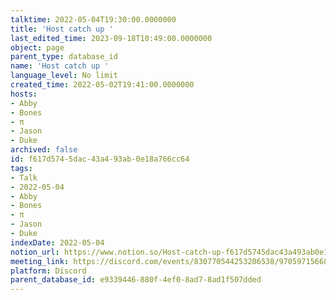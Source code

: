 ```yaml
---
talktime: 2022-05-04T19:30:00.0000000
title: 'Host catch up '
last_edited_time: 2023-09-18T10:49:00.0000000
object: page
parent_type: database_id
name: 'Host catch up '
language_level: No limit
created_time: 2022-05-02T19:41:00.0000000
hosts:
- Abby
- Bones
- π
- Jason
- Duke
archived: false
id: f617d574-5dac-43a4-93ab-0e18a766cc64
tags:
- Talk
- 2022-05-04
- Abby
- Bones
- π
- Jason
- Duke
indexDate: 2022-05-04
notion_url: https://www.notion.so/Host-catch-up-f617d5745dac43a493ab0e18a766cc64
meeting_link: https://discord.com/events/830770544253206538/970597156681568276
platform: Discord
parent_database_id: e9339446-880f-4ef0-8ad7-8ad1f507dded
---
```





